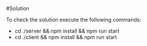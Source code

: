 #Solution

To check the solution execute the following commands:
- cd ./server && npm install && npm run start
- cd ./client && npm install && npm run start